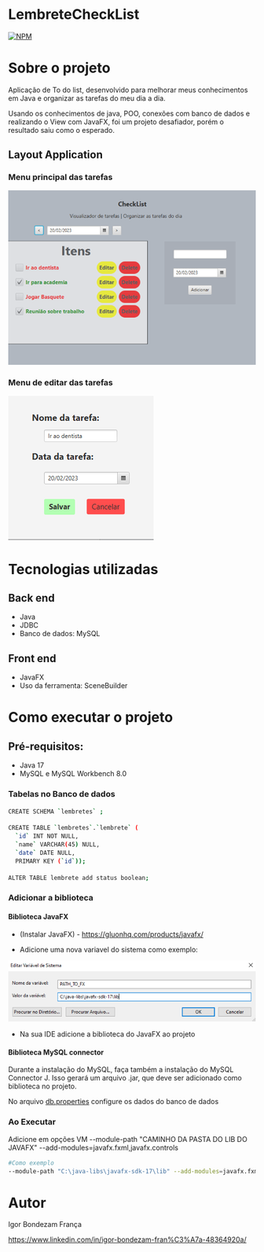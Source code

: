 # LembreteCheckList
[![NPM](https://img.shields.io/npm/l/react)](https://github.com/IgorBondezam/LembreteCheckList/blob/main/LICENSE) 

# Sobre o projeto

Aplicação de To do list, desenvolvido para melhorar meus conhecimentos em Java e organizar as tarefas do meu dia a dia.

Usando os conhecimentos de java, POO, conexões com banco de dados e realizando o View com JavaFX, foi um projeto desafiador, porém o resultado saiu como o esperado.


## Layout Application
### Menu principal das tarefas
![Principal](https://github.com/IgorBondezam/assents/blob/main/LembreteCheckList/Principal.png)

### Menu de editar das tarefas
![Editar](https://github.com/IgorBondezam/assents/blob/main/LembreteCheckList/Editar.png)


# Tecnologias utilizadas
## Back end
- Java
- JDBC
- Banco de dados: MySQL
## Front end
- JavaFX
- Uso da ferramenta: SceneBuilder


# Como executar o projeto


## Pré-requisitos:
- Java 17
- MySQL e MySQL Workbench 8.0

### Tabelas no Banco de dados

```bash
CREATE SCHEMA `lembretes` ;

CREATE TABLE `lembretes`.`lembrete` (
  `id` INT NOT NULL,
  `name` VARCHAR(45) NULL,
  `date` DATE NULL,
  PRIMARY KEY (`id`));

ALTER TABLE lembrete add status boolean;

```

### Adicionar a biblioteca

#### Biblioteca JavaFX

- (Instalar JavaFX) - https://gluonhq.com/products/javafx/

- Adicione uma nova variavel do sistema como exemplo:

![variavelJavaFx](https://github.com/IgorBondezam/assents/blob/main/LembreteCheckList/variaveisJavaFX.png)

- Na sua IDE adicione a biblioteca do JavaFX ao projeto

#### Biblioteca MySQL connector

Durante a instalação do MySQL, faça também a instalação do MySQL Connector J.
Isso gerará um arquivo .jar, que deve ser adicionado como biblioteca no projeto.

No arquivo <a href="https://github.com/IgorBondezam/LembreteCheckList/blob/main/db.properties">db.properties</a> configure os dados do banco de dados

### Ao Executar

Adicione em opções VM
--module-path "CAMINHO DA PASTA DO LIB DO JAVAFX" --add-modules=javafx.fxml,javafx.controls 

```bash
#Como exemplo 
--module-path "C:\java-libs\javafx-sdk-17\lib" --add-modules=javafx.fxml,javafx.controls 

```


# Autor

Igor Bondezam França

https://www.linkedin.com/in/igor-bondezam-fran%C3%A7a-48364920a/

